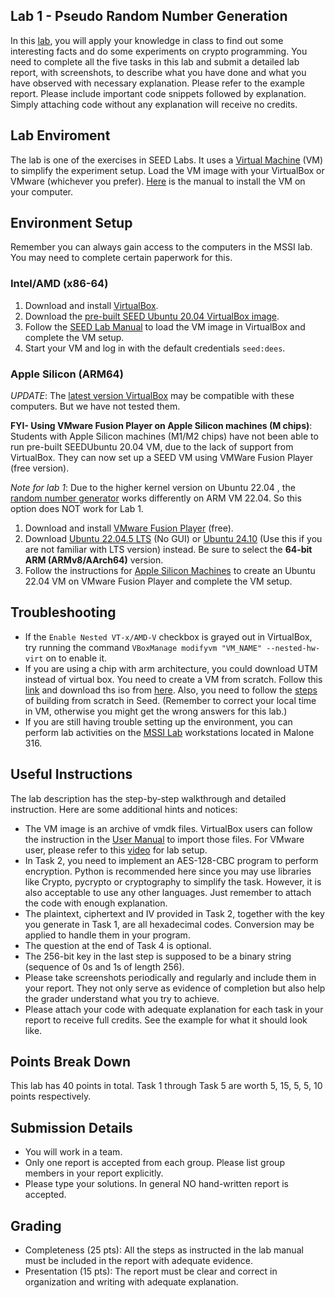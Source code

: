 ## Lab 1 - Pseudo Random Number Generation
In this [lab](https://seedsecuritylabs.org/Labs_20.04/Files/Crypto_Random_Number/Crypto_Random_Number.pdf), you will apply your knowledge in class to find out some interesting facts and do some experiments on crypto programming. You need to complete all the five tasks in this lab and submit a detailed lab report, with screenshots, to describe what you have done and what you have observed with necessary explanation. Please refer to the example report. Please include important code snippets followed by explanation. Simply attaching code without any explanation will receive no credits.


## Lab Enviroment
The lab is one of the exercises in SEED Labs. It uses a [Virtual Machine](https://seedsecuritylabs.org/labsetup.html) (VM) to simplify the experiment setup. Load the VM image with your VirtualBox or VMware (whichever you prefer). [Here](https://github.com/seed-labs/seed-labs/blob/master/manuals/vm/seedvm-manual.md) is the manual to install the VM on your computer.


## Environment Setup
Remember you can always gain access to the computers in the MSSI lab. You may need to complete certain paperwork for this.

### Intel/AMD (x86-64)

1. Download and install [VirtualBox](https://www.virtualbox.org/wiki/Downloads).
2. Download the [pre-built SEED Ubuntu 20.04 VirtualBox image](https://seedsecuritylabs.org/labsetup.html).
3. Follow the [SEED Lab Manual](https://github.com/seed-labs/seed-labs/blob/master/manuals/vm/seedvm-manual.md) to load the VM image in VirtualBox and complete the VM setup.
4. Start your VM and log in with the default credentials `seed:dees`.

### Apple Silicon (ARM64)

*UPDATE*: The [latest version VirtualBox](https://www.virtualbox.org/wiki/Downloads) may be compatible with these computers. But we have not tested them.

**FYI- Using VMware Fusion Player on Apple Silicon machines (M chips)**: Students with Apple Silicon machines (M1/M2 chips) have not been able to run pre-built SEEDUbuntu 20.04 VM, due to the lack of support from VirtualBox. They can now set up a SEED VM using VMWare Fusion Player (free version).

*Note for lab 1*: Due to the higher kernel version on Ubuntu 22.04 , the [random number generator](https://github.com/seed-labs/seed-labs/blob/master/lab-setup/apple-arm/Notes/Crypto.md#random-number) works differently on ARM VM 22.04. So this option does NOT work for Lab 1.

1. Download and install [VMware Fusion Player](https://blogs.vmware.com/teamfusion/2024/05/fusion-pro-now-available-free-for-personal-use.html) (free).
2.  Download [Ubuntu 22.04.5 LTS](https://cdimage.ubuntu.com/releases/jammy/release/) (No GUI) or [Ubuntu 24.10](https://old-releases.ubuntu.com/releases/oracular/) (Use this if you are not familiar with LTS version) instead. Be sure to select the **64-bit ARM (ARMv8/AArch64)** version.
3. Follow the instructions for [Apple Silicon Machines](https://github.com/seed-labs/seed-labs/blob/master/lab-setup/apple-arm/seedvm-fusion.md) to create an Ubuntu 22.04 VM on VMware Fusion Player and complete the VM setup.

## Troubleshooting
* If the `Enable Nested VT-x/AMD-V` checkbox is grayed out in VirtualBox, try running the command `VBoxManage modifyvm "VM_NAME" --nested-hw-virt` on to enable it.
* If you are using a chip with arm architecture, you could download UTM instead of virtual box. You need to create a VM from scratch. Follow this [link](https://mac.getutm.app/gallery/ubuntu-20-04) and download ths iso from [here](https://cdimage.ubuntu.com/releases/20.04/release/). Also, you need to follow the [steps](https://github.com/seed-labs/seed-labs/blob/master/manuals/vm/seedvm-from-scratch.md) of building from scratch in Seed. (Remember to correct your local time in VM, otherwise you might get the wrong answers for this lab.)
* If you are still having trouble setting up the environment, you can perform lab activities on the [MSSI Lab](https://wiki.isi.jhu.edu/index.php/Category:MSSI_Lab) workstations located in Malone 316.

## Useful Instructions
The lab description has the step-by-step walkthrough and detailed instruction. Here are some additional hints and notices:
* The VM image is an archive of vmdk files. VirtualBox users can follow the instruction in the [User Manual](https://github.com/seed-labs/seed-labs/blob/master/manuals/vm/seedvm-manual.md) to import those files. For VMware user, please refer to this [video](https://www.youtube.com/watch?v=1g7qkozxh4o&ab_channel=Magazie) for lab setup.
* In Task 2, you need to implement an AES-128-CBC program to perform encryption. Python is recommended here since you may use libraries like Crypto, pycrypto or cryptography to simplify the task. However, it is also acceptable to use any other languages. Just remember to attach the code with enough explanation.
* The plaintext, ciphertext and IV provided in Task 2, together with the key you generate in Task 1, are all hexadecimal codes. Conversion may be applied to handle them in your program.
* The question at the end of Task 4 is optional.
* The 256-bit key in the last step is supposed to be a binary string (sequence of 0s and 1s of length 256).
* Please take screenshots periodically and regularly and include them in your report. They not only serve as evidence of completion but also help the grader understand what you try to achieve.
* Please attach your code with adequate explanation for each task in your report to receive full credits. See the example for what it should look like.

## Points Break Down
This lab has 40 points in total. Task 1 through Task 5 are worth 5, 15, 5, 5, 10 points respectively.

## Submission Details
* You will work in a team.
* Only one report is accepted from each group. Please list group members in your report explicitly.
* Please type your solutions. In general NO hand-written report is accepted.

## Grading
* Completeness (25 pts): All the steps as instructed in the lab manual must be included in the report with adequate evidence.
* Presentation (15 pts): The report must be clear and correct in organization and writing with adequate explanation.
